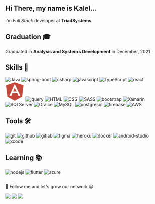 ## Hi There, my name is Kalel...

<p align="left">
  i'm <i>Full Stack</i> developer at <strong>TriadSystems</strong>
 </p>

## Graduation 🎓
Graduated in <strong>Analysis and Systems Development</strong> in December, 2021

## Skills 🦄

<p>
<img alt="Java" width="60" src="https://cdn.jsdelivr.net/gh/devicons/devicon/icons/java/java-original-wordmark.svg"/>
<img alt="spring-boot" src="https://cdn.jsdelivr.net/gh/devicons/devicon/icons/spring/spring-original-wordmark.svg" width="60">
<img alt="csharp" src="https://cdn.jsdelivr.net/gh/devicons/devicon/icons/csharp/csharp-original.svg" width="60" />
<img alt="javascript" src="https://cdn.jsdelivr.net/gh/devicons/devicon/icons/javascript/javascript-original.svg" width="60" />
<img alt="TypeScript" width="60" src="https://cdn.jsdelivr.net/gh/devicons/devicon/icons/typescript/typescript-original.svg"/>
<img alt="react" src="https://cdn.jsdelivr.net/gh/devicons/devicon/icons/react/react-original-wordmark.svg" width="60" />
<img alt="ANGULARJS" width="60" src="https://raw.githubusercontent.com/devicons/devicon/master/icons/angularjs/angularjs-plain.svg" />
<img alt="jquery" src="https://cdn.jsdelivr.net/gh/devicons/devicon/icons/jquery/jquery-original-wordmark.svg" width="60" />
<img alt="HTML" width="60" src="https://cdn.jsdelivr.net/gh/devicons/devicon/icons/html5/html5-original-wordmark.svg" />
<img alt="CSS" width="60" src="https://cdn.jsdelivr.net/gh/devicons/devicon/icons/css3/css3-original-wordmark.svg" />
<img alt="SASS" src="https://cdn.jsdelivr.net/gh/devicons/devicon/icons/sass/sass-original.svg" width="60">
<img alt="bootstrap" src="https://cdn.jsdelivr.net/gh/devicons/devicon/icons/bootstrap/bootstrap-plain.svg" width="60" />
<img alt="Xamarin" src="https://cdn.jsdelivr.net/gh/devicons/devicon/icons/xamarin/xamarin-original-wordmark.svg" width="60" />
<img alt="SQLServer" src="https://cdn.jsdelivr.net/gh/devicons/devicon/icons/microsoftsqlserver/microsoftsqlserver-plain-wordmark.svg" width="60" />
<img alt="Oralce" src="https://cdn.jsdelivr.net/gh/devicons/devicon/icons/oracle/oracle-original.svg" width="60">
<img alt="MySQL" src="https://cdn.jsdelivr.net/gh/devicons/devicon/icons/mysql/mysql-original-wordmark.svg" width="60"/>
<img alt="postgresql" src="https://cdn.jsdelivr.net/gh/devicons/devicon/icons/postgresql/postgresql-plain-wordmark.svg" width="60"/>
<img alt="firebase" src="https://cdn.jsdelivr.net/gh/devicons/devicon/icons/firebase/firebase-plain-wordmark.svg" width="60">
<img alt="AWS" src=".github/aws.svg" width="70">
</p>
  
## Tools 🛠️

<p>
<img alt="git" src="https://cdn.jsdelivr.net/gh/devicons/devicon/icons/git/git-original.svg" width="60" />
<img alt="github" src="https://cdn.jsdelivr.net/gh/devicons/devicon/icons/github/github-original-wordmark.svg" width="60" />
<img alt="gitlab" src="https://cdn.jsdelivr.net/gh/devicons/devicon/icons/gitlab/gitlab-original-wordmark.svg" width="60" />
<img alt="figma" src="https://cdn.jsdelivr.net/gh/devicons/devicon/icons/figma/figma-original.svg" width="60" />
<img alt="heroku" src="https://cdn.jsdelivr.net/gh/devicons/devicon/icons/heroku/heroku-original-wordmark.svg" width="60" />
<img alt="docker" src="https://cdn.jsdelivr.net/gh/devicons/devicon/icons/docker/docker-original-wordmark.svg" width="60" />
<img alt="android-studio" src="https://cdn.jsdelivr.net/gh/devicons/devicon/icons/androidstudio/androidstudio-original.svg" width="60" />
<img alt="xcode" src="https://cdn.jsdelivr.net/gh/devicons/devicon/icons/xcode/xcode-original.svg" width="60" />
</p>

## Learning 📚

<p>
<img src="https://cdn.jsdelivr.net/gh/devicons/devicon/icons/nodejs/nodejs-original.svg" alt="nodejs" width="60" />
<img alt="flutter" src="https://cdn.jsdelivr.net/gh/devicons/devicon/icons/flutter/flutter-original.svg" width="60" />
<img alt="azure" src="https://cdn.jsdelivr.net/gh/devicons/devicon/icons/azure/azure-original.svg" width="60" />


</p>
 
## 
<p align="left">
  💌 Follow me and let's grow our network 😀
</p>

<div>
  
<p align="left">
<a href="https://www.instagram.com/kalelfleith/" alt="Instagram">
  <img src="https://img.shields.io/badge/-Instagram-DF0174?style=for-the-badge&logo=instagram&logoColor=white&link=https://www.instagram.com/iuricoding/"/></a>
<a href="https://www.linkedin.com/in/kalel-fleith-perfil/" alt="Linkedin">
  <img src="https://img.shields.io/badge/-Linkedin-0e76a8?style=for-the-badge&logo=Linkedin&logoColor=white&link=https://www.linkedin.com/in/iuricode" /></a>
<a href = "mailto:kalelfleith03@gmail.com" alt="Gmail">
  <img src="https://img.shields.io/badge/Gmail-D14836?style=for-the-badge&logo=gmail&logoColor=white"></a>  
</p>

</div>
